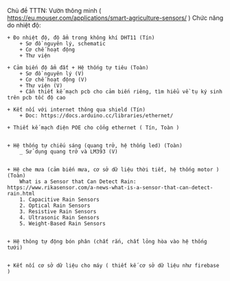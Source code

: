 Chủ đề TTTN: Vườn thông minh ( https://eu.mouser.com/applications/smart-agriculture-sensors/ )
Chức năng do nhiệt độ: 

    + Đo nhiệt độ, độ ẩm trong không khí DHT11 (Tín)
        + Sơ đồ nguyên lý, schematic 
        + Cơ chế hoạt động
        + Thư viện

    + Cảm biến độ ẩm đất + Hệ thống tự tiêu (Toàn)
        + Sơ đồ nguyên lý (V)
        + Cơ chế hoạt động (V)
        + Thư viện (V)
        + Cần thiết kế mạch pcb cho cảm biến riêng, tìm hiểu về tụ ký sinh trên pcb tốc độ cao
        
    + Kết nối với internet thông qua shield (Tín)
        + Doc: https://docs.arduino.cc/libraries/ethernet/
    
    + Thiết kế mạch điện POE cho cổng ethernet ( Tín, Toàn )


    + Hệ thống tự chiếu sáng (quang trở, hệ thống led) (Toàn)
        _ Sử dụng quang trở và LM393 (V)


    + Hệ che mưa (cảm biến mưa, cơ sở dữ liệu thời tiết, hệ thống motor ) (Toàn)
        What is a Sensor that Can Detect Rain:  https://www.rikasensor.com/a-news-what-is-a-sensor-that-can-detect-rain.html
        1. Capacitive Rain Sensors
        2. Optical Rain Sensors
        3. Resistive Rain Sensors
        4. Ultrasonic Rain Sensors
        5. Weight-Based Rain Sensors
        

    + Hệ thông tự động bón phân (chất rắn, chất lỏng hòa vào hệ thống tưới)


    + Kết nối cơ sở dữ liệu cho máy ( thiết kế cơ sở dữ liệu như firebase )
